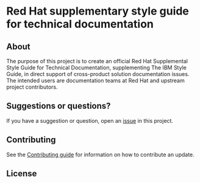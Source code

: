 # Red Hat supplementary style guide for technical documentation

## About

<!-- TODO: Update the about; this was taken from project proposal doc -->

The purpose of this project is to create an official Red Hat Supplemental Style Guide for Technical Documentation, supplementing The IBM Style Guide, in direct support of cross-product solution documentation issues. The intended users are documentation teams at Red Hat and upstream project contributors.

<!-- TODO: Link to published guide -->

## Suggestions or questions?

If you have a suggestion or question, open an [issue](https://github.com/redhat-documentation/doc-style/issues) in this project.

## Contributing

See the [Contributing guide](CONTRIBUTING.md) for information on how to contribute an update.

## License

<!-- TODO: License information -->
